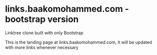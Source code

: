 # links.baakomohammed.com - bootstrap version
Linktree clone built with only Bootstrap

This is the landing page at links.baakomohammed.com, it will be updated with more links whenever necessary
